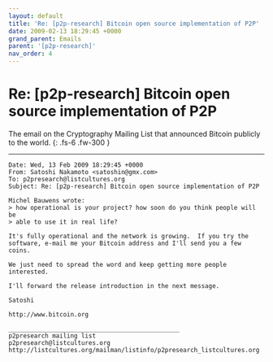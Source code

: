 ```yaml
---
layout: default
title: 'Re: [p2p-research] Bitcoin open source implementation of P2P'
date: 2009-02-13 18:29:45 +0000
grand_parent: Emails
parent: '[p2p-research]'
nav_order: 4
---
```


# Re: [p2p-research] Bitcoin open source implementation of P2P

The email on the Cryptography Mailing List that announced Bitcoin publicly to the world.
{: .fs-6 .fw-300 } 

---

```
Date: Wed, 13 Feb 2009 18:29:45 +0000
From: Satoshi Nakamoto <satoshin@gmx.com>
To: p2presearch@listcultures.org
Subject: Re: [p2p-research] Bitcoin open source implementation of P2P

Michel Bauwens wrote:
> how operational is your project? how soon do you think people will be 
> able to use it in real life?

It's fully operational and the network is growing.  If you try the 
software, e-mail me your Bitcoin address and I'll send you a few coins.

We just need to spread the word and keep getting more people interested.

I'll forward the release introduction in the next message.

Satoshi

http://www.bitcoin.org

_______________________________________________
p2presearch mailing list
p2presearch@listcultures.org
http://listcultures.org/mailman/listinfo/p2presearch_listcultures.org
```
